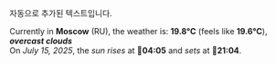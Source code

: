 
자동으로 추가된 텍스트입니다.

<!--START_SECTION:weather:moscow-->
Currently in **Moscow** (RU), the weather is: **19.8°C** (feels like **19.6°C**), ***overcast clouds***<br/>
On *July 15, 2025*, the *sun rises* at 🌅**04:05** and *sets* at 🌇**21:04**.
<!--END_SECTION:weather-->
